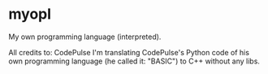 # myopl
My own programming language (interpreted).

All credits to: CodePulse
I'm translating CodePulse's Python code of his own programming language (he called it: "BASIC") to C++ without any libs.
